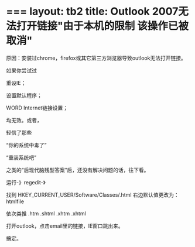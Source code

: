 ===
layout: tb2
title: Outlook 2007无法打开链接"由于本机的限制 该操作已被取消"
===

原因：安装过chrome，firefox或其它第三方浏览器导致outlook无法打开链接。

 

如果你尝试过

重设IE；

设置默认程序；

WORD Internet链接设置；

均无效。或者，

轻信了那些

“你的系统中毒了”

“重装系统吧”

之类的“后现代脑残型答案”后，还没有解决问题的话，往下看。

 
运行-》regedit-》

找到 HKEY_CURRENT_USER/Software/Classes/.html 
右边默认值更改为：htmlfile

依次类推 .htm .shtml .xhtm .xhtml

打开outlook，点击email里的链接，IE窗口跳出来。

搞定。

